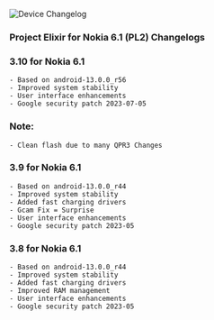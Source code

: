![Device Changelog](https://i.imgur.com/C0Wcdr5.png)

### Project Elixir for Nokia 6.1 (PL2) Changelogs

### 3.10 for Nokia 6.1
```
- Based on android-13.0.0_r56
- Improved system stability
- User interface enhancements
- Google security patch 2023-07-05
```
### Note:
```
- Clean flash due to many QPR3 Changes
```
### 3.9 for Nokia 6.1
```
- Based on android-13.0.0_r44
- Improved system stability
- Added fast charging drivers
- Gcam Fix = Surprise
- User interface enhancements
- Google security patch 2023-05
```

### 3.8 for Nokia 6.1
```
- Based on android-13.0.0_r44
- Improved system stability
- Added fast charging drivers
- Improved RAM management
- User interface enhancements
- Google security patch 2023-05
```
